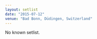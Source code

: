 ```yaml
---
layout: setlist
date: "2015-07-12"
venue: "Bad Bonn, Düdingen, Switzerland"
---
```


No known setlist.
